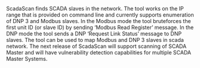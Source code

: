 ScadaScan finds SCADA slaves in the network. The tool works on the IP range that is provided on command line and currently supports enumeration of DNP 3 and Modbus slaves. In the Modbus mode the tool bruteforces the first unit ID (or slave ID) by sending ‘Modbus Read Register’ message. In the DNP mode the tool sends a DNP ‘Request Link Status’ message to DNP slaves. The tool can be used to map Modbus and DNP 3 slaves in scada network. The next release of ScadaScan will support scanning of SCADA Master and will have vulnerability detection capabilities for multiple SCADA Master Systems.